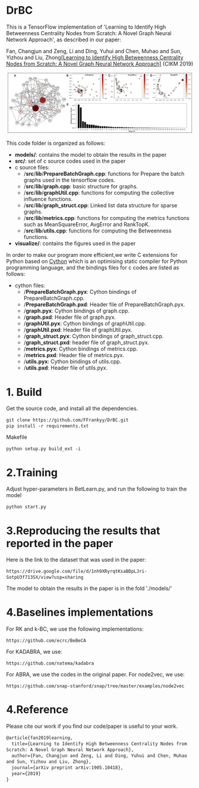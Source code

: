 # DrBC
This is a TensorFlow implementation of 'Learning to Identify High Betweenness Centrality Nodes from Scratch: A Novel Graph Neural Network Approach', as described in our paper:

Fan, Changjun and Zeng, Li and Ding, Yuhui and Chen, Muhao and Sun, Yizhou and Liu, Zhong[[Learning to Identify High Betweenness Centrality Nodes from Scratch: A Novel Graph Neural Network Approach]](http://arxiv.org/abs/1905.10418) (CIKM 2019)

![](./visualize/Figure_demo.jpg "Demo")

This code folder is organized as follows:

+ __models/__: contains the model to obtain the results in the paper
+ __src/__: set of c source codes used in the paper
+ c source files:
    + /__src__/__lib__/__PrepareBatchGraph.cpp__: functions for Prepare the batch graphs used in the tensorflow codes.
    + /__src__/__lib__/__graph.cpp__: basic structure for graphs.
    + /__src__/__lib__/__graphUtil.cpp__: functions for computing the collective influence functions.
    + /__src__/__lib__/__graph_struct.cpp__: Linked list data structure for sparse graphs.
    + /__src__/__lib__/__metrics.cpp__: functions for computing the metrics functions such as MeanSquareError, AvgError and RankTopK. 
    + /__src__/__lib__/__utils.cpp__: functions for computing the Betweenness functions.
+ __visualize/__: contains the figures used in the paper

In order to make our program more efficient,we write C extensions for Python based on [Cython](https://cython.org/) which is an optimising static compiler for Python programming language, and the bindings files for c codes are listed as follows:
+  cython files:
    + /__PrepareBatchGraph.pyx__: Cython bindings of PrepareBatchGraph.cpp.
    + /__PrepareBatchGraph.pxd__: Header file of PrepareBatchGraph.pyx.
    + /__graph.pyx__: Cython bindings of graph.cpp.
    + /__graph.pxd__: Header file of graph.pyx.
    + /__graphUtil.pyx__: Cython bindings of graphUtil.cpp.
    + /__graphUtil.pxd__: Header file of graphUtil.pyx.
    + /__graph_struct.pyx__: Cython bindings of graph_struct.cpp.
    + /__graph_struct.pxd__: header file of graph_struct.pyx.  
    + /__metrics.pyx__: Cython bindings of metrics.cpp.
    + /__metrics.pxd__: Header file of metrics.pyx.   
    + /__utils.pyx__: Cython bindings of utils.cpp.
    + /__utils.pxd__: Header file of utils.pyx. 

# 1. Build
Get the source code, and install all the dependencies.
```
git clone https://github.com/FFrankyy/DrBC.git
pip install -r requirements.txt
```

Makefile
```
python setup.py build_ext -i
```

# 2.Training
Adjust hyper-parameters in BetLearn.py, and run the following to train the model
```
python start.py
```


# 3.Reproducing the results that reported in the paper
Here is the link to the dataset that was used in the paper:
```
https://drive.google.com/file/d/1nh9XRyrqtKsaBDpLJri-SotpU3f713SX/view?usp=sharing
```
The model to obtain the results in the paper is in the fold './models/'

# 4.Baselines implementations
For RK and k-BC, we use the following implementations:
```
https://github.com/ecrc/BeBeCA
```
For KADABRA, we use:
```
https://github.com/natema/kadabra
```
For ABRA, we use the codes in the original paper.
For node2vec, we use:
```
https://github.com/snap-stanford/snap/tree/master/examples/node2vec
```

# 4.Reference
Please cite our work if you find our code/paper is useful to your work.

```
@article{fan2019learning,
  title={Learning to Identify High Betweenness Centrality Nodes from Scratch: A Novel Graph Neural Network Approach},
  author={Fan, Changjun and Zeng, Li and Ding, Yuhui and Chen, Muhao and Sun, Yizhou and Liu, Zhong},
  journal={arXiv preprint arXiv:1905.10418},
  year={2019}
}
```
